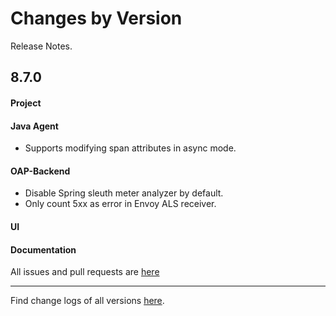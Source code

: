 Changes by Version
==================
Release Notes.

8.7.0
------------------
#### Project


#### Java Agent
* Supports modifying span attributes in async mode.

#### OAP-Backend
* Disable Spring sleuth meter analyzer by default.
* Only count 5xx as error in Envoy ALS receiver.

#### UI


#### Documentation


All issues and pull requests are [here](https://github.com/apache/skywalking/milestone/90?closed=1)

------------------
Find change logs of all versions [here](changes).
